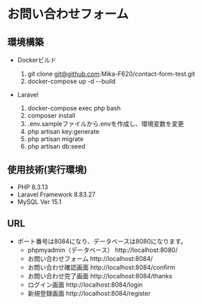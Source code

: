 # お問い合わせフォーム

## 環境構築
- Dockerビルド
  1. git clone git@github.com:Mika-F620/contact-form-test.git
  2. docker-compose up -d --build
  
- Laravel
  1. docker-compose exec php bash
  2. composer install
  3. .env.sampleファイルから.envを作成し、環境変数を変更
  4. php artisan key:generate
  5. php artisan migrate
  6. php artisan db:seed
  
## 使用技術(実行環境)
- PHP 8.3.13
- Laravel Framework 8.83.27
- MySQL Ver 15.1

## URL
- ポート番号は8084になり、データベースは8080になります。
  - phpmyadmin（データベース）
    http://localhost:8080/
  - お問い合わせフォーム
    http://localhost:8084/
  - お問い合わせ確認画面
    http://localhost:8084/confirm
  - お問い合わせ完了画面
    http://localhost:8084/thanks
  - ログイン画面
    http://localhost:8084/login
  - 新規登録画面
    http://localhost:8084/register
